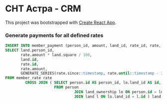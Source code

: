 # СНТ Астра - CRM

This project was bootstrapped with [Create React App](https://github.com/facebook/create-react-app).

### Generate payments for all defined rates
```sql
INSERT INTO member_payment (person_id, amount, land_id, rate_id, rate, paid_at)
SELECT land.person_id,
       rate.amount * land.square / 100,
       land.id,
       rate.id,
       rate.amount,
       GENERATE_SERIES(rate.since::timestamp, rate.until::timestamp - INTERVAL '1 day', '1 month'::interval)::date date
FROM member_rate rate
         CROSS JOIN ( SELECT person.id AS person_id, lo.land_id AS id, l.square
                      FROM person
                               JOIN land_ownership lo ON person.id = lo.owner_id
                               JOIN land l ON lo.land_id = l.id ) land
```
